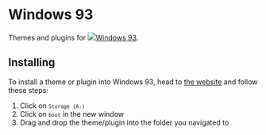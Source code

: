 # Windows 93
Themes and plugins for ![ ](https://www.windows93.net/favicon.ico)[Windows 93](https://www.windows93.net).

## Installing
To install a theme or plugin into Windows 93, head to [the website](https://www.windows93.net) and follow these steps:
  1. Click on <code>`Storage (A:)`</code>
  2. Click on <code>`boot`</code> in the new window
  3. Drag and drop the theme/plugin into the folder you navigated to
